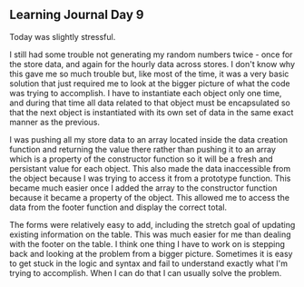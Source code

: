 ## Learning Journal Day 9

Today was slightly stressful.

I still had some trouble not generating my random numbers twice - once for the store data, and again for the hourly data across stores. I don't know why this gave me so much trouble but, like most of the time, it was a very basic solution that just required me to look at the bigger picture of what the code was trying to accomplish. I have to instantiate each object only one time, and during that time all data related to that object must be encapsulated so that the next object is instantiated with its own set of data in the same exact manner as the previous. 

I was pushing all my store data to an array located inside the data creation function and returning the value there rather than pushing it to an array which is a property of the constructor function so it will be a fresh and persistant value for each object. This also made the data inaccessible from the object because I was trying to access it from a prototype function. This became much easier once I added the array to the constructor function because it became a property of the object. This allowed me to access the data from the footer function and display the correct total.

The forms were relatively easy to add, including the stretch goal of updating existing information on the table. This was much easier for me than dealing with the footer on the table. I think one thing I have to work on is stepping back and looking at the problem from a bigger picture. Sometimes it is easy to get stuck in the logic and syntax and fail to understand exactly what I'm trying to accomplish. When I can do that I can usually solve the problem.